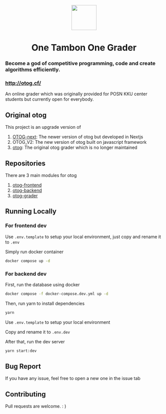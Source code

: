 <p align="center">
  <a href="https://otog.cf">
    <img src="https://github.com/phakphum-dev/otog-frontend/raw/main/public/logo512.png" width="80" />
  </a>
</p>

<h1 align="center">One Tambon One Grader</h1>

### Become a god of competitive programming, code and create algorithms efficiently.

### http://otog.cf/

An online grader which was originally provided for POSN KKU center students but currently open for everybody.

## Original otog

This project is an upgrade version of

1. [OTOG-next](https://github.com/karnjj/OTOG-next): The newer version of otog but developed in Nextjs
2. OTOG_V2: The new version of otog built on javascript framework
3. [otog](https://github.com/phizaz/otog): The original otog grader which is no longer maintained

## Repositories

There are 3 main modules for otog

1. [otog-frontend](https://github.com/phakphum-dev/otog-frontend)
2. [otog-backend](https://github.com/phakphum-dev/otog-backend)
3. [otog-grader](https://github.com/phakphum-dev/otog-grader)

## Running Locally

### For frontend dev

Use `.env.template` to setup your local environment, just copy and rename it to `.env`

Simply run docker container

```bash
docker compose up -d
```

### For backend dev

First, run the database using docker

```bash
docker compose -f docker-compose.dev.yml up -d
```

Then, run yarn to install dependencies

```bash
yarn
```

Use `.env.template` to setup your local environment

Copy and rename it to `.env.dev`

After that, run the dev server

```bash
yarn start:dev
```

## Bug Report

If you have any issue, feel free to open a new one in the issue tab

## Contributing

Pull requests are welcome. : )
